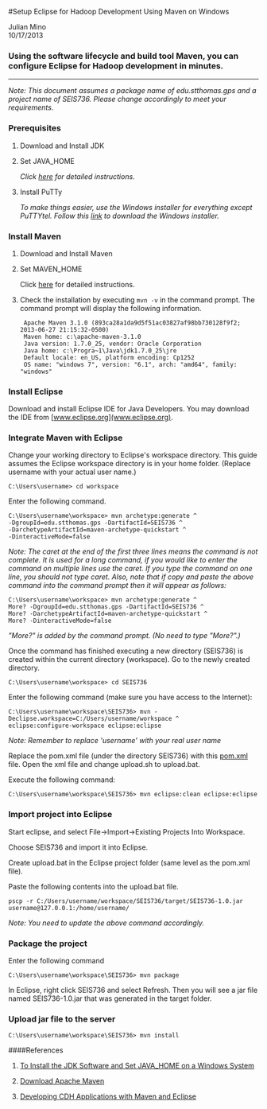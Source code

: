 #Setup Eclipse for Hadoop Development Using Maven on Windows

Julian Mino  
10/17/2013

### Using the software lifecycle and build tool Maven, you can configure Eclipse for Hadoop development in minutes.
---
*Note: This document assumes a package name of edu.stthomas.gps and a project name of SEIS736. Please change accordingly to meet your requirements.*

### Prerequisites

1. Download and Install JDK
2. Set JAVA_HOME 

	*Click [here](http://docs.oracle.com/cd/E21454_01/html/821-2532/inst_cli_jdk_javahome_t.html#inst_cli_set_jdk_windows_t) for detailed instructions.*
	
3. Install PuTTy

	*To make things easier, use the Windows installer for everything except PuTTYtel. Follow this [link](http://www.chiark.greenend.org.uk/~sgtatham/putty/download.html) to download the Windows installer.*

### Install Maven

1. Download and Install Maven
2. Set MAVEN_HOME

	Click [here](http://maven.apache.org/download.cgi#Installation) for detailed instructions.
	
3. Check the installation by executing `mvn -v` in the command prompt. The command prompt will display the following information.

		Apache Maven 3.1.0 (893ca28a1da9d5f51ac03827af98bb730128f9f2; 2013-06-27 21:15:32-0500)
		Maven home: c:\apache-maven-3.1.0
		Java version: 1.7.0_25, vendor: Oracle Corporation
		Java home: c:\Progra~1\Java\jdk1.7.0_25\jre
		Default locale: en_US, platform encoding: Cp1252
		OS name: "windows 7", version: "6.1", arch: "amd64", family: "windows"

### Install Eclipse

Download and install Eclipse IDE for Java Developers. You may download the IDE from [www.eclipse.org](www.eclipse.org).

### Integrate Maven with Eclipse

Change your working directory to Eclipse's workspace directory. This guide assumes the Eclipse workspace directory is in your home folder. (Replace username with your actual user name.)

`
C:\Users\username> cd workspace
`

Enter the following command.

	C:\Users\username\workspace> mvn archetype:generate ^
	-DgroupId=edu.stthomas.gps -DartifactId=SEIS736 ^
	-DarchetypeArtifactId=maven-archetype-quickstart ^
	-DinteractiveMode=false

*Note: The caret at the end of the first three lines means the command is not complete. It is used for a long command, if you would like to enter the command on multiple lines use the caret. If you type the command on one line, you should not type caret. Also, note that if copy and paste the above command into the command prompt then it will appear as follows:*

	C:\Users\username\workspace> mvn archetype:generate ^
	More? -DgroupId=edu.stthomas.gps -DartifactId=SEIS736 ^
	More? -DarchetypeArtifactId=maven-archetype-quickstart ^
	More? -DinteractiveMode=false

*"More?" is added by the command prompt. (No need to type "More?".)*

Once the command has finished executing a new directory (SEIS736) is created within the current directory (workspace). Go to the newly created directory.

`
C:\Users\username\workspace> cd SEIS736
`

Enter the following command (make sure you have access to the Internet):

	C:\Users\username\workspace\SEIS736> mvn -Declipse.workspace=C:/Users/username/workspace ^
	eclipse:configure-workspace eclipse:eclipse


*Note: Remember to replace 'username' with your real user name*

Replace the pom.xml file (under the directory SEIS736) with this [pom.xml](https://github.com/CoE4BD/HadoopHowTo/blob/master/hadoopMaven/pom.xml) file.
Open the xml file and change upload.sh to upload.bat. 

Execute the following command:

`
C:\Users\username\workspace\SEIS736> mvn eclipse:clean eclipse:eclipse
`

### Import project into Eclipse

Start eclipse, and select File->Import->Existing Projects Into Workspace.

Choose SEIS736 and import it into Eclipse.

Create upload.bat in the Eclipse project folder (same level as the pom.xml file).

Paste the following contents into the upload.bat file.

	pscp -r C:/Users/username/workspace/SEIS736/target/SEIS736-1.0.jar username@127.0.0.1:/home/username/

*Note: You need to update the above command accordingly.*
	
### Package the project

Enter the following command

`
C:\Users\username\workspace\SEIS736> mvn package
`

In Eclipse, right click SEIS736 and select Refresh. Then you will see a jar file named SEIS736-1.0.jar that was generated in the target folder.

### Upload jar file to the server

`
C:\Users\username\workspace\SEIS736> mvn install
`

####References

1. [To Install the JDK Software and Set JAVA_HOME on a Windows System](http://docs.oracle.com/cd/E21454_01/html/821-2532/inst_cli_jdk_javahome_t.html#inst_cli_set_jdk_windows_t)

2. [Download Apache Maven](http://maven.apache.org/download.cgi#Installation)

4. [Developing CDH Applications with Maven and Eclipse](http://blog.cloudera.com/blog/2012/08/developing-cdh-applications-with-maven-and-eclipse/)
